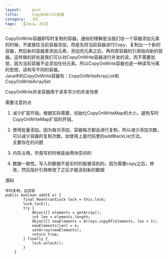```yaml
---
layout:     post
title:      CopyOnWrite容器
category:   JUC
tags:   [Java, JUC]
---
```


CopyOnWrite容器即写时复制的容器。通俗的理解是当我们往一个容器添加元素的时候，不直接往当前容器添加，而是先将当前容器进行Copy，复制出一个新的容器，然后新的容器里添加元素，添加完元素之后，再将原容器的引用指向新的容器。这样做的好处是我们可以对CopyOnWrite容器进行并发的读，而不需要加锁，因为当前容器不会添加任何元素。所以CopyOnWrite容器也是一种读写分离的思想，读和写不同的容器。  
Java中的CopyOnWrite容器有：CopyOnWriteArrayList和CopyOnWriteArraySet  

CopyOnWrite并发容器用于读多写少的并发场景    

需要注意的点  
1.  减少扩容开销。根据实际需要，初始化CopyOnWriteMap的大小，避免写时CopyOnWriteMap扩容的开销。

2.  使用批量添加。因为每次添加，容器每次都会进行复制，所以减少添加次数，可以减少容器的复制次数。如使用上面代码里的addBlackList方法。  
主要存在的问题
1. 内存占用。毕竟写的时候是由两块空间的
2. 数据一致性。写入的数据不是实时的能被读到的，因为需要copy之后，修改，然后指针引用修改了之后才能读到新的数据

源码

```
写时复制，且加锁
public boolean add(E e) {
        final ReentrantLock lock = this.lock;
        lock.lock();
        try {
            Object[] elements = getArray();
            int len = elements.length;
            Object[] newElements = Arrays.copyOf(elements, len + 1);
            newElements[len] = e;
            setArray(newElements);
            return true;
        } finally {
            lock.unlock();
        }
    }
```